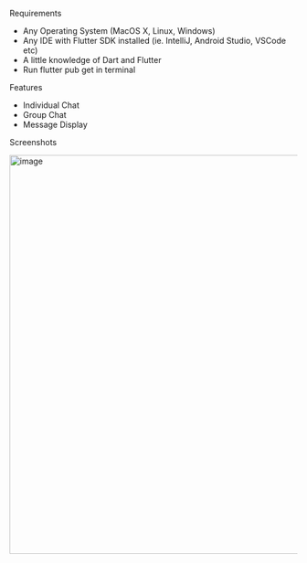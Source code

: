 Requirements
- Any Operating System (MacOS X, Linux, Windows)
- Any IDE with Flutter SDK installed (ie. IntelliJ, Android Studio, VSCode etc)
- A little knowledge of Dart and Flutter
- Run flutter pub get in terminal 

Features
- Individual Chat
- Group Chat
- Message Display


Screenshots

<img width="874" height="698" alt="image" src="https://github.com/user-attachments/assets/c80639a4-85df-4104-aef0-f1688dcd35ac" />
